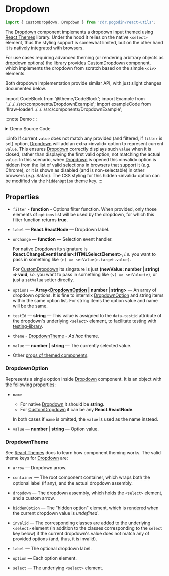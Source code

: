 # Dropdown

```jsx
import { CustomDropdown, Dropdown } from '@dr.pogodin/react-utils';
```

The [Dropdown] component implements a dropdown input themed using [React Themes]
library. Under the hood it relies on the native `<select>` element,
thus the styling support is somewhat limited, but on the other hand it is
natively integrated with browsers.

For use cases requiring advanced theming (or rendering arbitrary objects
as dropdown options) the library provides [CustomDropdown] component, which
implements the dropdown from scratch based on the simple `<div>` elements.

Both dropdown implementation provide similar API, with just slight changes
documented below.

import CodeBlock from '@theme/CodeBlock';
import Example from '../../../src/components/DropdownExample';
import exampleCode from '!!raw-loader!../../../src/components/DropdownExample';

:::note Demo
<Example />
:::

<details>
  <summary>Demo Source Code</summary>

  <CodeBlock className="language-jsx">{exampleCode}</CodeBlock>
</details>

:::info
If current `value` does not match any provided (and filtered, if `filter` is set)
option, [Dropdown] will add an extra &laquo;invalid&raquo; option to represent
current `value`. This ensures [Dropdown] correctly displays such `value` when it
is closed, rather than displaying the first valid option, not matching the actual
`value`. In this scenario, when [Dropdown] is opened this &laquo;invalid&raquo;
option is hidden from the list of valid selections in browsers that support it
(_e.g._ Chrome), or it is shown as disabled (and is non-selectable) in other
browsers (_e.g._ Safari). The CSS styling for this hidden &laquo;invalid&raquo;
option can be modified via the `hiddenOption` theme key.
:::

## Properties
- `filter` - **function** - Options filter function. When provided, only those
  elements of `options` list will be used by the dropdown, for which this filter
  function returns **true**.
- `label` &mdash; **React.ReactNode** &mdash; Dropdown label.

- `onChange` &mdash; **function** &mdash; Selection event handler.

  For native [Dropdown] its signature is **React.ChangeEventHandler&lt;HTMLSelectElement&gt;**,
  _i.e._ you want to pass in something like `(e) => setValue(e.target.value)`.

  For [CustomDropdown] its singature is just **(newValue: number | string) => void**,
  _i.e._ you want to pass in something like `(v) => setValue(v)`, or just
  a `setValue` setter directly.

- `options` &mdash; **Array&lt;[DropdownOption] | number | string&gt;** &mdash;
  An array of dropdown
  options. It is fine to intermix [DropdownOption] and string items within
  the same option list. For string items the option value and name will be
  the same.

- `testId` &mdash; **string** &mdash; This value is assigned to
  the `data-testid` attribute of the dropdown's underlying `<select>` element,
  to facilitate testing with [testing-library].

- `theme` - [DropdownTheme] - _Ad hoc_ theme.
- `value` &mdash; **number** | **string** &mdash; The currently selected value.
- Other [props of themed components](https://www.npmjs.com/package/@dr.pogodin/react-themes#themed-component-properties).

### DropdownOption
Represents a single option inside [Dropdown] component. It is an object with
the following properties:

- `name`
  - For native [Dropdown] it should be **string**.
  - For [CustomDropdown] it can be any **React.ReactNode**.

  In both cases if `name` is omitted, the `value` is used as the name instead.

- `value` &mdash; **number** | **string** &mdash; Option value.

### DropdownTheme

See [React Themes] docs to learn how component theming works. The valid theme
keys for [Dropdown] are:
- `arrow` &mdash; Dropdown arrow.
- `container` &mdash; The root component container, which wraps both
  the optional label (if any), and the actual dropdown assembly.
- `dropdown` &mdash; The dropdown assembly, which holds the `<select>` element,
  and a&nbsp;custom arrow.
- `hiddenOption` &mdash; The "hidden option" element, which is rendered when
  the current dropdown value is _undefined_.

- `invalid` &mdash; The corresponding classes are added to
  the underlying `<select>` element (in addition to the classes corresponding
  to the `select` key below) if the current dropdown's value does not match any
  of provided options (and, thus, it is invalid).

- `label` &mdash; The optional dropdown label.
- `option` &mdash; Each option element.
- `select` &mdash; The underlying `<select>` element.

[CustomDropdown]: /docs/api/components/customdropdown
[Dropdown]: /docs/api/components/dropdown
[DropdownOption]: #dropdownoption
[DropdownTheme]: #dropdowntheme
[React Themes]: https://dr.pogodin.studio/docs/react-themes
[testing-library]: https://testing-library.com
